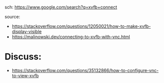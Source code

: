 sch: https://www.google.com/search?q=xvfb+connect

source:
- https://stackoverflow.com/questions/12050021/how-to-make-xvfb-display-visible
- https://malinowski.dev/connecting-to-xvfb-with-vnc.html

# Discuss:
- https://stackoverflow.com/questions/35132866/how-to-configure-vnc-to-view-xvfb
